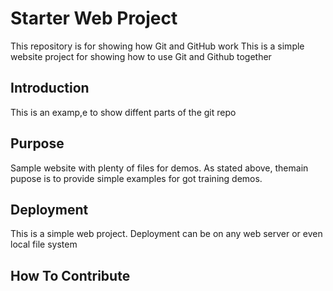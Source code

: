 # Starter Web Project

This repository is for showing how Git and GitHub work
This is a simple website project for showing how to use Git and Github together

## Introduction

This is an examp,e to show diffent parts of the git repo

## Purpose

Sample website with plenty of files for demos.
As stated above, themain pupose is to provide simple examples for got training demos.

## Deployment
This is a simple web project.  Deployment can be on any web server or even local file system

## How To Contribute
